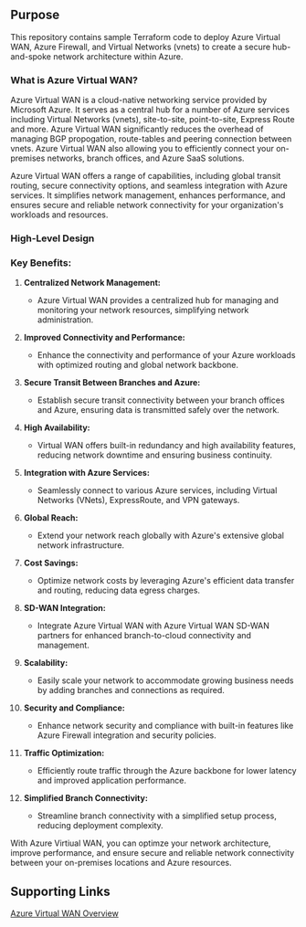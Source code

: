 ## Purpose

This repository contains sample Terraform code to deploy Azure Virtual WAN, Azure Firewall, and Virtual Networks (vnets) to create a secure hub-and-spoke network architecture within Azure.

### What is Azure Virtual WAN?

Azure Virtual WAN is a cloud-native networking service provided by Microsoft Azure. It serves as a central hub for a number of Azure services including Virtual Networks (vnets), site-to-site, point-to-site, Express Route and more. Azure Virtual WAN significantly reduces the overhead of managing BGP propogation, route-tables and peering connection between vnets. Azure Virtual WAN also allowing you to efficiently connect your on-premises networks, branch offices, and Azure SaaS solutions.

Azure Virtual WAN offers a range of capabilities, including global transit routing, secure connectivity options, and seamless integration with Azure services. It simplifies network management, enhances performance, and ensures secure and reliable network connectivity for your organization's workloads and resources.

### High-Level Design


### Key Benefits:

1. **Centralized Network Management:**
   - Azure Virtual WAN provides a centralized hub for managing and monitoring your network resources, simplifying network administration.

2. **Improved Connectivity and Performance:**
   - Enhance the connectivity and performance of your Azure workloads with optimized routing and global network backbone.

3. **Secure Transit Between Branches and Azure:**
   - Establish secure transit connectivity between your branch offices and Azure, ensuring data is transmitted safely over the network.

4. **High Availability:**
   - Virtual WAN offers built-in redundancy and high availability features, reducing network downtime and ensuring business continuity.

5. **Integration with Azure Services:**
   - Seamlessly connect to various Azure services, including Virtual Networks (VNets), ExpressRoute, and VPN gateways.

6. **Global Reach:**
   - Extend your network reach globally with Azure's extensive global network infrastructure.

7. **Cost Savings:**
   - Optimize network costs by leveraging Azure's efficient data transfer and routing, reducing data egress charges.

8. **SD-WAN Integration:**
   - Integrate Azure Virtual WAN with Azure Virtual WAN SD-WAN partners for enhanced branch-to-cloud connectivity and management.

9. **Scalability:**
   - Easily scale your network to accommodate growing business needs by adding branches and connections as required.

10. **Security and Compliance:**
    - Enhance network security and compliance with built-in features like Azure Firewall integration and security policies.

11. **Traffic Optimization:**
    - Efficiently route traffic through the Azure backbone for lower latency and improved application performance.

12. **Simplified Branch Connectivity:**
    - Streamline branch connectivity with a simplified setup process, reducing deployment complexity.

With Azure Virtiual WAN, you can optimze your network architecture, improve performance, and ensure secure and reliable network connectivity between your on-premises locations and Azure resources.

## Supporting Links
[Azure Virtual WAN Overview](https://learn.microsoft.com/en-us/azure/virtual-wan/virtual-wan-about)